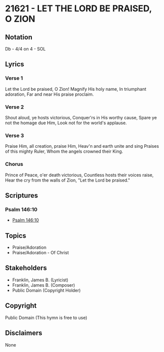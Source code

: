 # 21621 - LET THE LORD BE PRAISED, O ZION

## Notation

Db - 4/4 on 4 - SOL

## Lyrics

### Verse 1

Let the Lord be praised, O Zion! Magnify His holy name, In triumphant adoration, Far and near His praise proclaim.



### Verse 2

Shout aloud, ye hosts victorious, Conquer'rs in His worthy cause, Spare ye not the homage due Him, Look not for the world's applause.



### Verse 3

Praise Him, all creation, praise Him, Heav'n and earth unite and sing Praises of this mighty Ruler, Whom the angels crowned their King.









### Chorus

Prince of Peace, o'er death victorious, Countless hosts their voices raise, Hear the cry from the walls of Zion, "Let the Lord be praised."




## Scriptures

### Psalm 146:10

- [Psalm 146:10](https://www.biblegateway.com/passage/?search=Psalm%20146%3A10)


## Topics

- Praise/Adoration
- Praise/Adoration - Of Christ

## Stakeholders

- Franklin, James B.  (Lyricist)
- Franklin, James B.  (Composer)
- Public Domain (Copyright Holder)

## Copyright

Public Domain
(This hymn is free to use)

## Disclaimers

None

